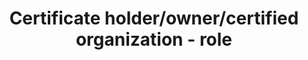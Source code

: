 ---
title: 'Certificate holder/owner/certified organization - role'
field: 'is.certifiedOrganization.role'
slug: 'certificate-holder-role'
description: 'The role(s) the organzation plats in the spply chain - select from control list'
comment: 'ITC database'
required: False
vocabulary: 'certificate-holder-role.txt'
policy: 'Controlled value. Multi select from control list.'
---